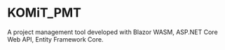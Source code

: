 # KOMiT_PMT
A project management tool developed with Blazor WASM, ASP.NET Core Web API, Entity Framework Core.
